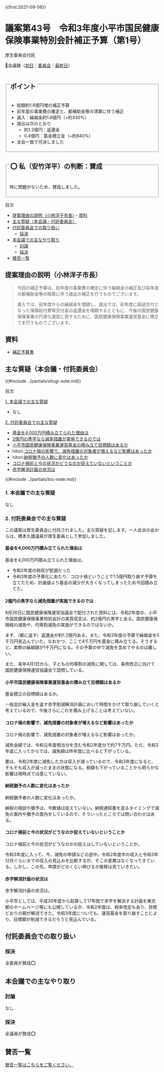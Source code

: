 {{first:2021-09-06}}

# 議案第43号　令和3年度小平市国民健康保険事業特別会計補正予算（第1号）

<i class="fa fa-gavel" aria-hidden="true"></i> 厚生委員会付託

<p id="read-kaigiroku">📄会議録（<a href="https://ssp.kaigiroku.net/tenant/kodaira/SpMinuteView.html?council_id=1240&schedule_id=2&minute_id=492&is_search=true">初日</a>｜<a href="https://ssp.kaigiroku.net/tenant/kodaira/SpMinuteView.html?council_id=1244&schedule_id=2&minute_id=4&is_search=true">委員会</a>｜<a href="https://ssp.kaigiroku.net/tenant/kodaira/SpMinuteView.html?council_id=1240&schedule_id=6&minute_id=537&is_search=true">最終日</a>）</p>

<fieldset class="pnt">
  <legend><h2>ポイント</h2></legend>

- 総額約1.6億円増の補正予算
- 前年度の事業費の確定と、都補助金等の清算に伴う補正
- 歳入：繰越金約1.6億円（+約330%）
- 歳出は次のとおり
  - 約1.2億円：返還金
  - 0.4億円：基金積立金（+約640%）
- 全会一致で可決しました

</fieldset>

<fieldset class="sanpi">
  <legend><h2>⭕️ 私（安竹洋平）の判断：賛成</h2></legend>

特に問題がないため、賛成しました。

</fieldset>

<div class="toc">

目次

- [提案理由の説明（小林洋子市長）](#提案理由の説明小林洋子市長)・[資料](#資料)
- [主な質疑（本会議・付託委員会）](#主な質疑本会議付託委員会)
- [付託委員会での取り扱い](#付託委員会での取り扱い)
  - [採決](#採決)
- [本会議での主なやり取り](#本会議での主なやり取り)
  - [討論](#討論)
  - [採決](#採決-1)
- [賛否一覧](#賛否一覧)

</div>

## 提案理由の説明（小林洋子市長）
> 今回の補正予算は、前年度の事業費の確定に伴う繰越金の補正及び前年度の都補助金等の精算に伴う歳出の補正を行うものでございます。
>
> 歳入では、前年度からの繰越金を増額し、歳出では、前年度に超過交付となった保険給付費等交付金の返還金を増額するとともに、今後の国民健康保険事業の円滑な運営に資するために、国民健康保険事業運営基金に積立てを行うものでございます。

## 資料

- [補正予算書](https://www.city.kodaira.tokyo.jp/kurashi/093/093400.html)

<div class="ippan-situgi">

## 主な質疑（本会議・付託委員会）
{{#include ../partials/situgi-note.md}}


<div class="toc">

目次

[1. 本会議での主な質疑](#1-本会議での主な質疑)

- なし

[2. 付託委員会での主な質疑](#2-付託委員会での主な質疑)

- [基金を4,000万円積み立てられた理由は](#基金を4000万円積み立てられた理由は)
- [2億円の黒字なら減免措置が実施できるのでは](#2億円の黒字なら減免措置が実施できるのでは)
- [小平市国民健康保険事業運営基金の積み立て目標額はあるか](#小平市国民健康保険事業運営基金の積み立て目標額はあるか)
- hitori:[コロナ禍の影響で、減免措置の対象者が増えるなど影響はあったか](#コロナ禍の影響で減免措置の対象者が増えるなど影響はあったか)
- hitori:[納税猶予の人数に変化はあったか](#納税猶予の人数に変化はあったか)
- [コロナ禍前と今の状況がどうなのか捉えていないということか](#コロナ禍前と今の状況がどうなのか捉えていないということか)
- [赤字解消計画の状況は](#赤字解消計画の状況は)

{{#include ../partials/toc-note.md}}

</div>

### 1. 本会議での主な質疑
なし

### 2. 付託委員会での主な質疑

この議案は厚生委員会に付託されました。主な質疑を記します。一人会派の会からは、橋本久雄議員が厚生委員として参加しました。

#### 基金を4,000万円積み立てられた理由は

<div class="bln bleft" data-speaker="他会派の議員">

基金を4,000万円積み立てられた理由は。

</div>

<div class="bln bright" data-speaker="保険年金課長（澁谷）">

- 令和2年度の税収が堅調だった
- 令和3年度の予算化にあたり、コロナ禍ということで1.5億円取り崩す予算を立てたため、計画値より基金の減少が大きくなってしまったため今回積み立てた。

</div>

#### 2億円の黒字なら減免措置が実施できるのでは

<div class="bln bleft" data-speaker="他会派の議員">

8月26日に国民健康保険運営協議会で配付された資料には、令和2年度の、小平市国民健康保険事業特別会計の実質収支は、約2億円の黒字とある。国民健康保険税の減免や、均等割減免の実施ができるのではないか。

</div>

<div class="bln bright" data-speaker="保険年金課長（澁谷）">

まず、（都に返す）返還金が約1.2億円ある。また、令和3年度の予算で繰越金を5千万円見込んでいた。なおかつ、ここで4千万円を基金に積み立てる。そうすると、実際の繰越額が1千万円になる。その予算の中で減免を含めてやるのは難しい。

</div>

<div class="bln bright" data-speaker="保険年金課長（澁谷）">

また、来年4月1日から、子どもの均等割の減免に関しては、条例改正に向けて国民健康保険運営協議会で諮問している。

</div>

#### 小平市国民健康保険事業運営基金の積み立て目標額はあるか 

<div class="bln bleft" data-speaker="他会派の議員">

基金積立の目標額はあるか。

</div>

<div class="bln bright" data-speaker="保険年金課長（澁谷）">

一般会計繰入金を返す赤字削減解消計画において時間をかけて取り崩していくと考えているので、今後さらにこれを積み上げることは考えていない。

</div>

#### コロナ禍の影響で、減免措置の対象者が増えるなど影響はあったか

<div class="bln bleft hitori" data-speaker="👍 橋本久雄議員（一人会派の会）">

コロナ禍の影響で、減免措置の対象者が増えるなど影響はあったか。

</div>

<div class="bln bright" data-speaker="保険年金課長（澁谷）">

減免金額では、令和元年度相当分を含む令和2年度分で約7千万円。ただ、令和3年度に入ってからでは、減免額は昨年度に比べると下がっている。

</div>

<div class="bln bright" data-speaker="保険年金課長（澁谷）">

要は、令和2年度に減免した方は収入が減っているので、令和3年度になると、そもそも収入が減ったままの状態になる。税額も下がっていることから明らかな影響は現時点では感じていない。

</div>

#### 納税猶予の人数に変化はあったか

<div class="bln bleft hitori" data-speaker="👍 橋本久雄議員（一人会派の会）">

納税猶予者の人数に変化はあったか。

</div>

<div class="bln bright" data-speaker="保険年金課長（澁谷）">

納税の相談や猶予は、今数値は捉えていない。納税通知書を送るタイミングで減免の案内や猶予の案内をしているので、そういったところでは問い合わせはある。

</div>

#### コロナ禍前と今の状況がどうなのか捉えていないということか

<div class="bln bleft" data-speaker="他会派の議員">

コロナ禍前と今の状況がどうなのかの捉えはしていないということか。

</div>

<div class="bln bright" data-speaker="保険年金課長（澁谷）">

令和3年度に入って、今、減免の申請などの途中。令和2年度中の収入と令和3年12月ぐらいまでの収入の見込みを比較するが、そこの差異はなくなってきている。しかし、この先、申請がどのくらい伸びるか推移は見ていきたい。

</div>

#### 赤字解消計画の状況は

<div class="bln bleft" data-speaker="他会派の議員">

赤字解消計画の状況は。

</div>

<div class="bln bright" data-speaker="保険年金課長（澁谷）">

小平市としては、平成30年度から起算して17年間で赤字を解消する計画を東京都のホームページ等にも公開しているが、令和2年度は、税率改定もあり、目標どおりの額が解消できた。令和3年度についても、運営基金を取り崩すことにより、目標額が削減できるだろうと見込んでいる。

</div>


</div>

## 付託委員会での取り扱い
### 採決

全委員が賛成⭕️

## 本会議での主なやり取り
### 討論
なし

### 採決

全議員が賛成⭕️

## 賛否一覧
[賛否一覧はこちらをご覧ください。](./index.md#賛否)